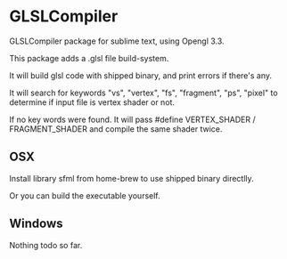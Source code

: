 # GLSLCompiler

GLSLCompiler package for sublime text, using Opengl 3.3.

This package adds a .glsl file build-system. 

It will build glsl code with shipped binary, and print errors if there's any.

It will search for keywords "vs", "vertex", "fs", "fragment", "ps", "pixel" to determine if input file is vertex shader or not.

If no key words were found. It will pass #define VERTEX_SHADER / FRAGMENT_SHADER and compile the same shader twice.

## OSX

Install library sfml from home-brew to use shipped binary directlly.

Or you can build the executable yourself.

## Windows

Nothing todo so far.
